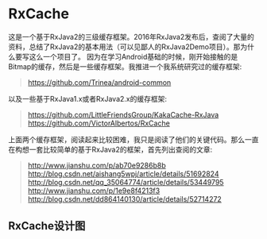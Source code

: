 # RxCache
这是一个基于RxJava2的三级缓存框架。2016年RxJava2发布后，查阅了大量的资料，总结了RxJava2的基本用法（可以见鄙人的RxJava2Demo项目）。那为什么要写这么一个项目了。
因为在学习Android基础的时候，刚开始接触的是Bitmap的缓存，然后是一些缓存框架。我推进一个我系统研究过的缓存框架:<br/>

> https://github.com/Trinea/android-common <br/>

以及一些基于RxJava1.x或者RxJava2.x的缓存框架:<br/>
> https://github.com/LittleFriendsGroup/KakaCache-RxJava  <br/>
> https://github.com/VictorAlbertos/RxCache <br/>

上面两个缓存框架，阅读起来比较困难，我只是阅读了他们的关键代码。那么一直在构想一套比较简单的基于RxJava2的框架，首先列出查阅的文章:

> http://www.jianshu.com/p/ab70e9286b8b <br/>
> http://blog.csdn.net/aishang5wpj/article/details/51692824 <br/>
> http://blog.csdn.net/qq_35064774/article/details/53449795 <br/>
> http://www.jianshu.com/p/1e9e8f4213f3 <br/>
> http://blog.csdn.net/dd864140130/article/details/52714272 <br/>


## RxCache设计图


